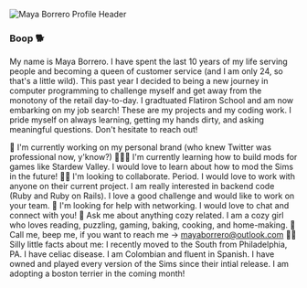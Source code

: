 ![Maya Borrero Profile Header](https://user-images.githubusercontent.com/88791527/214623297-b54e4a76-978d-4f22-b025-94e72c4bd999.png)
### Boop 🐕


My name is Maya Borrero. I have spent the last 10 years of my life serving people and becoming a queen of customer service (and I am only 24, so that's a little wild). This past year I decided to being a new journey in computer programming to challenge myself and get away from the monotony of the retail day-to-day. I gradtuated Flatiron School and am now embarking on my job search! These are my projects and my coding work. I pride myself on always learning, getting my hands dirty, and asking meaningful questions. Don't hesitate to reach out!


🤠 I'm currently working on my personal brand (who knew Twitter was professional now, y'know?)
🧑🏽‍🌾 I'm currently learning how to build mods for games like Stardew Valley. I would love to learn about how to mod the Sims in the future!
🧚🏼‍ I'm looking to collaborate. Period. I would love to work with anyone on their current project. I am really interested in backend code (Ruby and Ruby on Rails). I love a good challenge and would like to work on your team. 
💞 I'm looking for help with networking. I would love to chat and connect with you!
🐑 Ask me about anything cozy related. I am a cozy girl who loves reading, puzzling, gaming, baking, cooking, and home-making. 
💌 Call me, beep me, if you want to reach me -> mayaborrero@outlook.com
👼🏼 Silly little facts about me: I recently moved to the South from Philadelphia, PA. I have celiac disease. I am Colombian and fluent in Spanish. I have owned and played every version of the Sims since their intial release. I am adopting a boston terrier in the coming month!
